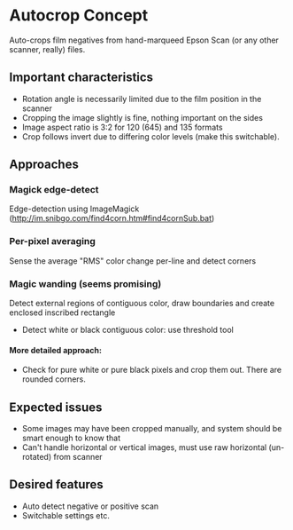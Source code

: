 # Autocrop Concept
Auto-crops film negatives from hand-marqueed Epson Scan (or any other scanner, really) files.
## Important characteristics
* Rotation angle is necessarily limited due to the film position in the scanner
* Cropping the image slightly is fine, nothing important on the sides
* Image aspect ratio is 3:2 for 120 (645) and 135 formats
* Crop follows invert due to differing color levels (make this switchable).
## Approaches
### Magick edge-detect
Edge-detection using ImageMagick (http://im.snibgo.com/find4corn.htm#find4cornSub.bat)
### Per-pixel averaging
Sense the average "RMS" color change per-line and detect corners
### Magic wanding (seems promising)
Detect external regions of contiguous color, draw boundaries and create enclosed inscribed rectangle
* Detect white or black contiguous color: use threshold tool
#### More detailed approach:
* Check for pure white or pure black pixels and crop them out. There are rounded corners.
## Expected issues
* Some images may have been cropped manually, and system should be smart enough to know that
* Can't handle horizontal or vertical images, must use raw horizontal (un-rotated) from scanner
## Desired features
* Auto detect negative or positive scan
* Switchable settings etc.
